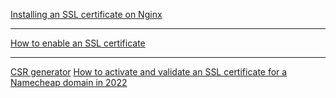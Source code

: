 [Installing an SSL certificate on Nginx](https://www.namecheap.com/support/knowledgebase/article.aspx/9419/33/installing-an-ssl-certificate-on-nginx/)
____
[How to enable an SSL certificate](https://www.namecheap.com/support/knowledgebase/article.aspx/10095/67/how-to-enable-an-ssl-certificate/)
___
[CSR generator](https://decoder.link/csr_generator/)
[How to activate and validate an SSL certificate for a Namecheap domain in 2022](https://www.youtube.com/watch?v=ORyaBDVvCBQ)
